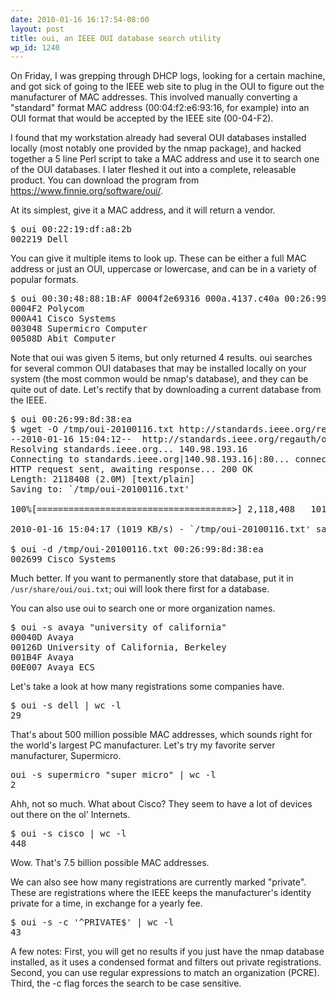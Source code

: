 ```yaml
---
date: 2010-01-16 16:17:54-08:00
layout: post
title: oui, an IEEE OUI database search utility
wp_id: 1240
---
```

On Friday, I was grepping through DHCP logs, looking for a certain machine, and got sick of going to the IEEE web site to plug in the OUI to figure out the manufacturer of MAC addresses. This involved manually converting a "standard" format MAC address (00:04:f2:e6:93:16, for example) into an OUI format that would be accepted by the IEEE site (00-04-F2).

I found that my workstation already had several OUI databases installed locally (most notably one provided by the nmap package), and hacked together a 5 line Perl script to take a MAC address and use it to search one of the OUI databases. I later fleshed it out into a complete, releasable product. You can download the program from <https://www.finnie.org/software/oui/>.

At its simplest, give it a MAC address, and it will return a vendor.

<pre>$ oui 00:22:19:df:a8:2b
002219 Dell</pre>

You can give it multiple items to look up. These can be either a full MAC address or just an OUI, uppercase or lowercase, and can be in a variety of popular formats.

<pre>$ oui 00:30:48:88:1B:AF 0004f2e69316 000a.4137.c40a 00:26:99:8d:38:ea 00-50-8D
0004F2 Polycom
000A41 Cisco Systems
003048 Supermicro Computer
00508D Abit Computer</pre>

Note that oui was given 5 items, but only returned 4 results. oui searches for several common OUI databases that may be installed locally on your system (the most common would be nmap's database), and they can be quite out of date. Let's rectify that by downloading a current database from the IEEE.

<pre>$ oui 00:26:99:8d:38:ea
$ wget -O /tmp/oui-20100116.txt http://standards.ieee.org/regauth/oui/oui.txt
--2010-01-16 15:04:12--  http://standards.ieee.org/regauth/oui/oui.txt
Resolving standards.ieee.org... 140.98.193.16
Connecting to standards.ieee.org|140.98.193.16|:80... connected.
HTTP request sent, awaiting response... 200 OK
Length: 2118408 (2.0M) [text/plain]
Saving to: `/tmp/oui-20100116.txt'

100%[=====================================&gt;] 2,118,408   1019K/s   in 2.0s

2010-01-16 15:04:17 (1019 KB/s) - `/tmp/oui-20100116.txt' saved [2118408/2118408]

$ oui -d /tmp/oui-20100116.txt 00:26:99:8d:38:ea
002699 Cisco Systems</pre>

Much better. If you want to permanently store that database, put it in `/usr/share/oui/oui.txt`; oui will look there first for a database.

You can also use oui to search one or more organization names.

<pre>$ oui -s avaya "university of california"
00040D Avaya
00126D University of California, Berkeley
001B4F Avaya
00E007 Avaya ECS</pre>

Let's take a look at how many registrations some companies have.

<pre>$ oui -s dell | wc -l
29</pre>

That's about 500 million possible MAC addresses, which sounds right for the world's largest PC manufacturer. Let's try my favorite server manufacturer, Supermicro.

<pre>oui -s supermicro "super micro" | wc -l
2</pre>

Ahh, not so much. What about Cisco? They seem to have a lot of devices out there on the ol' Internets.

<pre>$ oui -s cisco | wc -l
448</pre>

Wow. That's 7.5 billion possible MAC addresses.

We can also see how many registrations are currently marked "private". These are registrations where the IEEE keeps the manufacturer's identity private for a time, in exchange for a yearly fee.

<pre>$ oui -s -c '^PRIVATE$' | wc -l
43</pre>

A few notes: First, you will get no results if you just have the nmap database installed, as it uses a condensed format and filters out private registrations. Second, you can use regular expressions to match an organization (PCRE). Third, the -c flag forces the search to be case sensitive.
